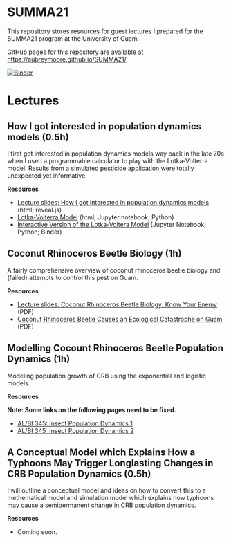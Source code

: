 # SUMMA21

This repository stores resources for guest lectures I prepared for the SUMMA21 program at the University of Guam.

GitHub pages for this repository are available at https://aubreymoore.github.io/SUMMA21/.

[![Binder](https://mybinder.org/badge_logo.svg)](https://mybinder.org/v2/gh/aubreymoore/SUMMA21/HEAD)

# Lectures

## How I got interested in population dynamics models (0.5h)
I first got interested in population dynamics models way back in the late 70s when I used a programmable calculator to play with the Lotka-Volterra model. Results from a simulated pesticide application were totally unexpected yet informative.

**Resources**

* [Lecture slides: How I got interested in population dynamics models](https://aubreymoore.github.io/SUMMA21/reveal.js/my_interest_in_modeling.html) (html; reveal.js)
* [Lotka-Volterra Model](https://aubreymoore.github.io/SUMMA21/Lotka-Volterra-Model.html)  (html; Jupyter notebook; Python)
* [Interactive Version of the Lotka-Voltera Model](https://hub.gke2.mybinder.org/user/aubreymoore-summa21-nk7bx8gc/notebooks/Lotka-Volterra-Model.ipynb)  (Jupyter Notebook; Python; Binder)

## Coconut Rhinoceros Beetle Biology (1h)
A fairly comprehensive overview of coconut rhinoceros beetle biology and (failed) attempts to control this pest on Guam.

**Resources**

* [Lecture slides: Coconut Rhinoceros Beetle Biology: Know Your Enemy](https://raw.githubusercontent.com/aubreymoore/CRB-CNMI/main/CRB-Biology.pdf) (PDF)
* [Coconut Rhinoceros Beetle Causes an Ecological Catastrophe on Guam](https://github.com/aubreymoore/2019-Extension-Internship-CRB-Presentation/raw/master/2019-CRB-catastrophy-presentation.pdf) (PDF)

## Modelling Cocount Rhinoceros Beetle Population Dynamics (1h)
Modeling population growth of CRB using the exponential and logistic models.

**Resources**

**Note: Some links on the following pages need to be fixed.**

* [AL/BI 345: Insect Population Dynamics 1](https://aubreymoore.github.io/ALBI-345/output/blog/lecture14d/)
* [AL/BI 345: Insect Population Dynamics 2](https://aubreymoore.github.io/ALBI-345/output/blog/lecture14dd/)

## A Conceptual Model which Explains How a Typhoons May Trigger Longlasting Changes in CRB Population Dynamics (0.5h)
I will outline a conceptual model and ideas on how to convert this to a methematical model and simulation model which explains how typhoons may cause a semipermanent change in CRB population dynamics.

**Resources**
* Coming soon.
